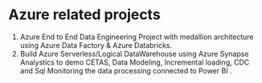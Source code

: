 # Azure related projects
1. Azure End to End Data Engineering Project with medallion architecture using Azure Data Factory & Azure Databricks.
2. Build Azure Serverless/Logical DataWarehouse using Azure Synapse Analystics to demo CETAS, Data Modeling, Incremental loading, CDC and Sql Monitoring the data processing connected to Power BI .
